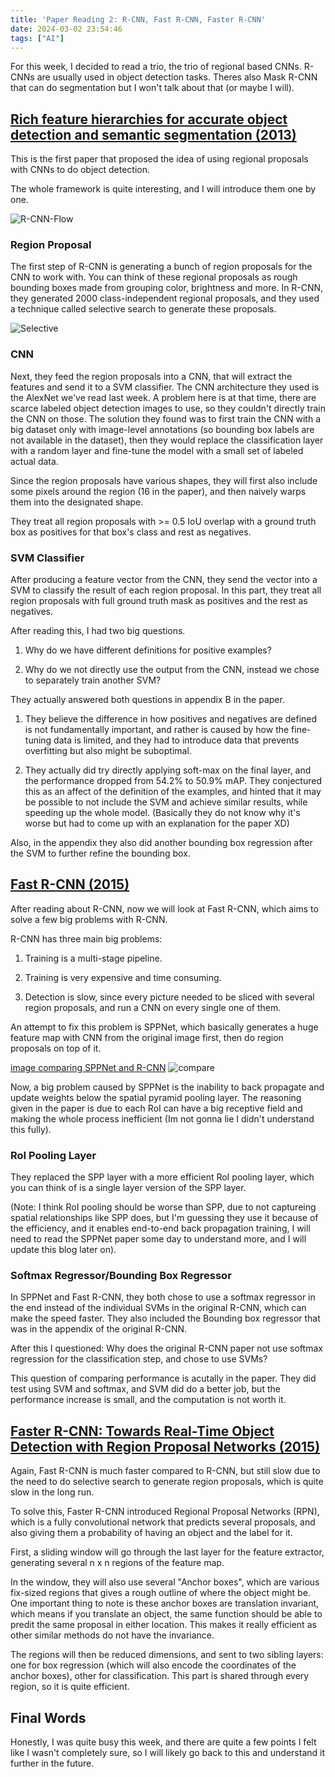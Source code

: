 ```yaml
---
title: 'Paper Reading 2: R-CNN, Fast R-CNN, Faster R-CNN'
date: 2024-03-02 23:54:46
tags: ["AI"]
---
```

For this week, I decided to read a trio, the trio of regional based CNNs. R-CNNs are usually used in object detection tasks. Theres also Mask R-CNN that can do segmentation but I won't talk about that (or maybe I will).

## [Rich feature hierarchies for accurate object detection and semantic segmentation (2013)](https://arxiv.org/pdf/1311.2524.pdf)

This is the first paper that proposed the idea of using regional proposals with CNNs to do object detection.

The whole framework is quite interesting, and I will introduce them one by one.

![R-CNN-Flow](R-CNN-Flow.png)

### Region Proposal

The first step of R-CNN is generating a bunch of region proposals for the CNN to work with. You can think of these regional proposals as rough bounding boxes made from grouping color, brightness and more. In R-CNN, they generated 2000 class-independent regional proposals, and they used a technique called selective search to generate these proposals.

![Selective](selective.png)

### CNN

Next, they feed the region proposals into a CNN, that will extract the features and send it to a SVM classifier. The CNN architecture they used is the AlexNet we've read last week. A problem here is at that time, there are scarce labeled object detection images to use, so they couldn't directly train the CNN on those. The solution they found was to first train the CNN with a big dataset only with image-level annotations (so bounding box labels are not available in the dataset), then they would replace the classification layer with a random layer and fine-tune the model with a small set of labeled actual data.

Since the region proposals have various shapes, they will first also include some pixels around the region (16 in the paper), and then naively warps them into the designated shape.

They treat all region proposals with >= 0.5 IoU overlap with a ground truth box as positives for that box's class and rest as negatives.

### SVM Classifier

After producing a feature vector from the CNN, they send the vector into a SVM to classify the result of each region proposal. In this part, they treat all region proposals with full ground truth mask as positives and the rest as negatives.

After reading this, I had two big questions.

1) Why do we have different definitions for positive examples?

2) Why do we not directly use the output from the CNN, instead we chose to separately train another SVM?

They actually answered both questions in appendix B in the paper.

1) They believe the difference in how positives and negatives are defined is not fundamentally important, and rather is caused by how the fine-tuning data is limited, and they had to introduce data that prevents overfitting but also might be suboptimal.

2) They actually did try directly applying soft-max on the final layer, and the performance dropped from 54.2% to 50.9% mAP. They conjectured this as an affect of the definition of the examples, and hinted that it may be possible to not include the SVM and achieve similar results, while speeding up the whole model. (Basically they do not know why it's worse but had to come up with an explanation for the paper XD)

Also, in the appendix they also did another bounding box regression after the SVM to further refine the bounding box.

## [Fast R-CNN (2015)](https://arxiv.org/pdf/1504.08083.pdf)

After reading about R-CNN, now we will look at Fast R-CNN, which aims to solve a few big problems with R-CNN.

R-CNN has three main big problems:

1) Training is a multi-stage pipeline.

2) Training is very expensive and time consuming.

3) Detection is slow, since every picture needed to be sliced with several region proposals, and run a CNN on every single one of them.

An attempt to fix this problem is SPPNet, which basically generates a huge feature map with CNN from the original image first, then do region proposals on top of it.

[image comparing SPPNet and R-CNN](https://analyticsindiamag.com/r-cnn-vs-fast-r-cnn-vs-faster-r-cnn-a-comparative-guide/)
![compare](compare.png)

Now, a big problem caused by SPPNet is the inability to back propagate and update weights below the spatial pyramid pooling layer. The reasoning given in the paper is due to each RoI can have a big receptive field and making the whole process inefficient (Im not gonna lie I didn't understand this fully).

### RoI Pooling Layer

They replaced the SPP layer with a more efficient RoI pooling layer, which you can think of is a single layer version of the SPP layer.

(Note: I think RoI pooling should be worse than SPP, due to not captureing spatial relationships like SPP does, but I'm guessing they use it because of the efficiency, and it enables end-to-end back propagation training, I will need to read the SPPNet paper some day to understand more, and I will update this blog later on).

### Softmax Regressor/Bounding Box Regressor

In SPPNet and Fast R-CNN, they both chose to use a softmax regressor in the end instead of the individual SVMs in the original R-CNN, which can make the speed faster. They also included the Bounding box regressor that was in the appendix of the original R-CNN.

After this I questioned: Why does the original R-CNN paper not use softmax regression for the classification step, and chose to use SVMs?

This question of comparing performance is acutally in the paper. They did test using SVM and softmax, and SVM did do a better job, but the performance increase is small, and the computation is not worth it.

## [Faster R-CNN: Towards Real-Time Object Detection with Region Proposal Networks (2015)](https://papers.nips.cc/paper_files/paper/2015/file/14bfa6bb14875e45bba028a21ed38046-Paper.pdf)

Again, Fast R-CNN is much faster compared to R-CNN, but still slow due to the need to do selective search to generate region proposals, which is quite slow in the long run.

To solve this, Faster R-CNN introduced Regional Proposal Networks (RPN), which is a fully convolutional network that predicts several proposals, and also giving them a probability of having an object and the label for it.

First, a sliding window will go through the last layer for the feature extractor, generating several n x n regions of the feature map.

In the window, they will also use several "Anchor boxes", which are various fix-sized regions that gives a rough outline of where the object might be. One important thing to note is these anchor boxes are translation invariant, which means if you translate an object, the same function should be able to predit the same proposal in either location. This makes it really efficient as other similar methods do not have the invariance.

The regions will then be reduced dimensions, and sent to two sibling layers: one for box regression (which will also encode the coordinates of the anchor boxes), other for classification. This part is shared through every region, so it is quite efficient.

## Final Words

Honestly, I was quite busy this week, and there are quite a few points I felt like I wasn't completely sure, so I will likely go back to this and understand it further in the future.
